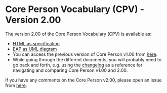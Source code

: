 # Core Person Vocabulary (CPV) - Version 2.00

The version 2.00 of the Core Person Vocabulary (CPV) is available as: 

*    [HTML as specification](https://semiceu.github.io/Core-Person-Vocabulary/releases/2.00/)
*    [EAP as UML diagram](https://github.com/SEMICeu/Core-Person-Vocabulary/raw/master/releases/2.00/cccev.eap)
*    You can access the previous version of Core Person v1.00 from [here](https://github.com/SEMICeu/Core-Person-Vocabulary/tree/master/releases/1.00). 
*    While going through the different documents, you will probably need to go back and forth, e.g. using the [changelog](https://github.com/SEMICeu/Core-Person-Vocabulary/blob/master/releases/2.00/Changelog.md) as a reference for navigating and comparing Core Person v1.00 and 2.00.

If you have any comments on the Core Person v2.00, please open an issue from [here](https://github.com/SEMICeu/Core-Person-Vocabulary/issues). 
